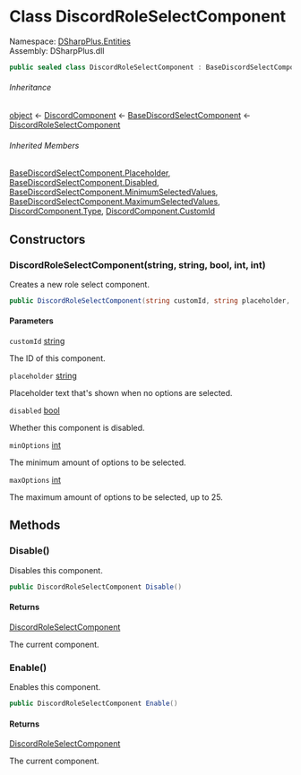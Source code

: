 # Class DiscordRoleSelectComponent

Namespace: [DSharpPlus.Entities](DSharpPlus.Entities.md)  
Assembly: DSharpPlus.dll

```csharp
public sealed class DiscordRoleSelectComponent : BaseDiscordSelectComponent
```

###### Inheritance

[object](https://learn.microsoft.com/dotnet/api/system.object) ← 
[DiscordComponent](DSharpPlus.Entities.DiscordComponent.md) ← 
[BaseDiscordSelectComponent](DSharpPlus.Entities.BaseDiscordSelectComponent.md) ← 
[DiscordRoleSelectComponent](DSharpPlus.Entities.DiscordRoleSelectComponent.md)

###### Inherited Members

[BaseDiscordSelectComponent.Placeholder](DSharpPlus.Entities.BaseDiscordSelectComponent.md\#DSharpPlus\_Entities\_BaseDiscordSelectComponent\_Placeholder), 
[BaseDiscordSelectComponent.Disabled](DSharpPlus.Entities.BaseDiscordSelectComponent.md\#DSharpPlus\_Entities\_BaseDiscordSelectComponent\_Disabled), 
[BaseDiscordSelectComponent.MinimumSelectedValues](DSharpPlus.Entities.BaseDiscordSelectComponent.md\#DSharpPlus\_Entities\_BaseDiscordSelectComponent\_MinimumSelectedValues), 
[BaseDiscordSelectComponent.MaximumSelectedValues](DSharpPlus.Entities.BaseDiscordSelectComponent.md\#DSharpPlus\_Entities\_BaseDiscordSelectComponent\_MaximumSelectedValues), 
[DiscordComponent.Type](DSharpPlus.Entities.DiscordComponent.md\#DSharpPlus\_Entities\_DiscordComponent\_Type), 
[DiscordComponent.CustomId](DSharpPlus.Entities.DiscordComponent.md\#DSharpPlus\_Entities\_DiscordComponent\_CustomId)

## Constructors

### <a id="DSharpPlus_Entities_DiscordRoleSelectComponent__ctor_System_String_System_String_System_Boolean_System_Int32_System_Int32_"></a>DiscordRoleSelectComponent\(string, string, bool, int, int\)

Creates a new role select component.

```csharp
public DiscordRoleSelectComponent(string customId, string placeholder, bool disabled = false, int minOptions = 1, int maxOptions = 1)
```

#### Parameters

`customId` [string](https://learn.microsoft.com/dotnet/api/system.string)

The ID of this component.

`placeholder` [string](https://learn.microsoft.com/dotnet/api/system.string)

Placeholder text that's shown when no options are selected.

`disabled` [bool](https://learn.microsoft.com/dotnet/api/system.boolean)

Whether this component is disabled.

`minOptions` [int](https://learn.microsoft.com/dotnet/api/system.int32)

The minimum amount of options to be selected.

`maxOptions` [int](https://learn.microsoft.com/dotnet/api/system.int32)

The maximum amount of options to be selected, up to 25.

## Methods

### <a id="DSharpPlus_Entities_DiscordRoleSelectComponent_Disable"></a>Disable\(\)

Disables this component.

```csharp
public DiscordRoleSelectComponent Disable()
```

#### Returns

[DiscordRoleSelectComponent](DSharpPlus.Entities.DiscordRoleSelectComponent.md)

The current component.

### <a id="DSharpPlus_Entities_DiscordRoleSelectComponent_Enable"></a>Enable\(\)

Enables this component.

```csharp
public DiscordRoleSelectComponent Enable()
```

#### Returns

[DiscordRoleSelectComponent](DSharpPlus.Entities.DiscordRoleSelectComponent.md)

The current component.

